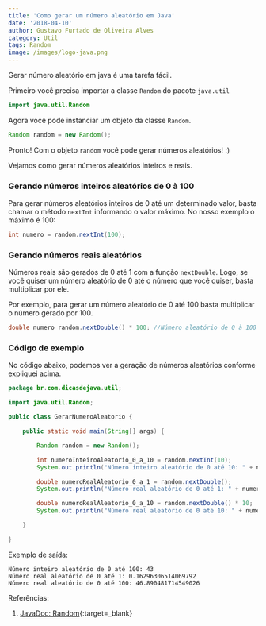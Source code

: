```yaml
---
title: 'Como gerar um número aleatório em Java'
date: '2018-04-10'
author: Gustavo Furtado de Oliveira Alves
category: Util
tags: Random
image: /images/logo-java.png
---
```


Gerar número aleatório em java é uma tarefa fácil.

Primeiro você precisa importar a classe `Random` do pacote `java.util`

```java
import java.util.Random
```

Agora você pode instanciar um objeto da classe `Random`.

```java
Random random = new Random();
```


Pronto! Com o objeto `random` você pode gerar números aleatórios! :)

Vejamos como gerar números aleatórios inteiros e reais.

### Gerando números inteiros aleatórios de 0 à 100

Para gerar números aleatórios inteiros de 0 até um determinado valor, basta chamar o método `nextInt`
informando o valor máximo. No nosso exemplo o máximo é 100:

```java
int numero = random.nextInt(100);
```

### Gerando números reais aleatórios

Números reais são gerados de 0 até 1 com a função `nextDouble`.
Logo, se você quiser um número aleatório de 0 até o número que você quiser, basta multiplicar por ele.

Por exemplo, para gerar um número aleatório de 0 até 100 basta multiplicar o número gerado por 100.

```java
double numero random.nextDouble() * 100; //Número aleatório de 0 à 100
```

### Código de exemplo

No código abaixo, podemos ver a geração de números aleatórios conforme expliquei acima.

```java
package br.com.dicasdejava.util;

import java.util.Random;

public class GerarNumeroAleatorio {

	public static void main(String[] args) {

		Random random = new Random();

		int numeroInteiroAleatorio_0_a_10 = random.nextInt(10);
		System.out.println("Número inteiro aleatório de 0 até 10: " + numeroInteiroAleatorio_0_a_10);

		double numeroRealAleatorio_0_a_1 = random.nextDouble();
		System.out.println("Número real aleatório de 0 até 1: " + numeroRealAleatorio_0_a_1);

		double numeroRealAleatorio_0_a_10 = random.nextDouble() * 10;
		System.out.println("Número real aleatório de 0 até 10: " + numeroRealAleatorio_0_a_10);

	}

}
```

Exemplo de saída:

```
Número inteiro aleatório de 0 até 100: 43
Número real aleatório de 0 até 1: 0.16296306514069792
Número real aleatório de 0 até 100: 46.890481714549026
```

Referências:

1. [JavaDoc: Random](https://docs.oracle.com/javase/8/docs/api/java/util/Random.html){:target=\_blank}
